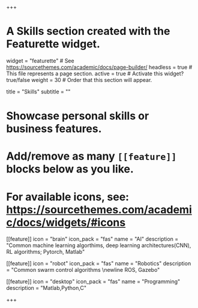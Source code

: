 +++
# A Skills section created with the Featurette widget.
widget = "featurette"  # See https://sourcethemes.com/academic/docs/page-builder/
headless = true  # This file represents a page section.
active = true  # Activate this widget? true/false
weight = 30  # Order that this section will appear.

title = "Skills"
subtitle = ""

# Showcase personal skills or business features.
# 
# Add/remove as many `[[feature]]` blocks below as you like.
# 
# For available icons, see: https://sourcethemes.com/academic/docs/widgets/#icons

[[feature]]
  icon = "brain"
  icon_pack = "fas"
  name = "AI"
  description = "Common machine learning algorthims, deep learning architectures(CNN), RL algorithms; Pytorch, Matlab"
  
[[feature]]
  icon = "robot"
  icon_pack = "fas"
  name = "Robotics"
  description = "Common swarm control algorithms \newline ROS, Gazebo"
  
[[feature]]
  icon = "desktop"
  icon_pack = "fas"
  name = "Programming"
  description = "Matlab,Python,C"

+++
